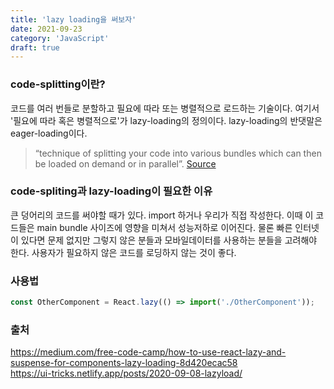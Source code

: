 ```yaml
---
title: 'lazy loading을 써보자'
date: 2021-09-23
category: 'JavaScript'
draft: true
---
```


### code-splitting이란?

코드를 여러 번들로 분할하고 필요에 따라 또는 병렬적으로 로드하는 기술이다. 여기서 '필요에 따라 혹은 병렬적으로'가 lazy-loading의 정의이다. lazy-loading의 반댓말은 eager-loading이다.

> “technique of splitting your code into various bundles which can then be loaded on demand or in parallel”. [Source](https://webpack.js.org/guides/code-splitting/)

### code-spliting과 lazy-loading이 필요한 이유

큰 덩어리의 코드를 써야할 때가 있다. import 하거나 우리가 직접 작성한다. 이때 이 코드들은 main bundle 사이즈에 영향을 미쳐서 성능저하로 이어진다. 물론 빠른 인터넷이 있다면 문제 없지만 그렇지 않은 분들과 모바일데이터를 사용하는 분들을 고려해야 한다. 사용자가 필요하지 않은 코드를 로딩하지 않는 것이 좋다.

### 사용법

```js
const OtherComponent = React.lazy(() => import('./OtherComponent'));
```

### 출처

https://medium.com/free-code-camp/how-to-use-react-lazy-and-suspense-for-components-lazy-loading-8d420ecac58  
https://ui-tricks.netlify.app/posts/2020-09-08-lazyload/
